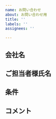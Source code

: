 ```yaml
---
name: お問い合わせ
about: お問い合わせ用
title: ''
labels: ''
assignees: ''

---
```


## 会社名

## ご担当者様氏名

## 条件

## コメント